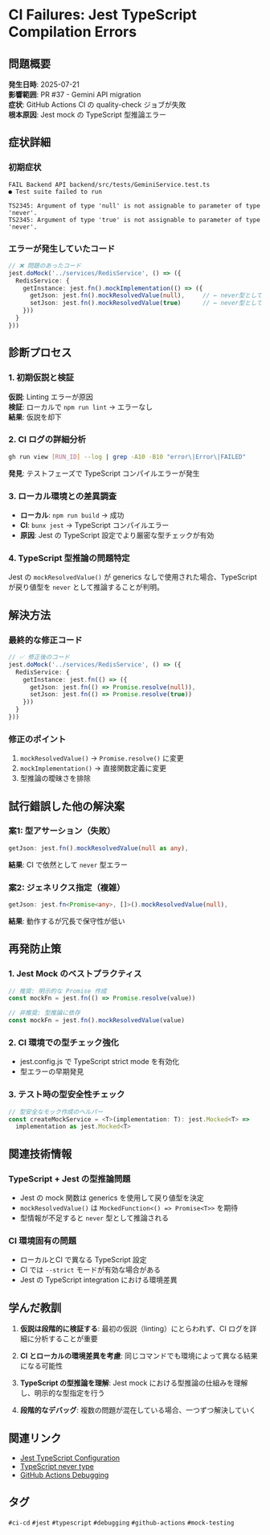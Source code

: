 # CI Failures: Jest TypeScript Compilation Errors

## 問題概要

**発生日時**: 2025-07-21  
**影響範囲**: PR #37 - Gemini API migration  
**症状**: GitHub Actions CI の quality-check ジョブが失敗  
**根本原因**: Jest mock の TypeScript 型推論エラー

## 症状詳細

### 初期症状
```
FAIL Backend API backend/src/tests/GeminiService.test.ts
● Test suite failed to run

TS2345: Argument of type 'null' is not assignable to parameter of type 'never'.
TS2345: Argument of type 'true' is not assignable to parameter of type 'never'.
```

### エラーが発生していたコード
```typescript
// ❌ 問題のあったコード
jest.doMock('../services/RedisService', () => ({
  RedisService: {
    getInstance: jest.fn().mockImplementation(() => ({
      getJson: jest.fn().mockResolvedValue(null),     // ← never型として推論
      setJson: jest.fn().mockResolvedValue(true)      // ← never型として推論
    }))
  }
}))
```

## 診断プロセス

### 1. 初期仮説と検証
**仮説**: Linting エラーが原因  
**検証**: ローカルで `npm run lint` → エラーなし  
**結果**: 仮説を却下

### 2. CI ログの詳細分析
```bash
gh run view [RUN_ID] --log | grep -A10 -B10 "error\|Error\|FAILED"
```

**発見**: テストフェーズで TypeScript コンパイルエラーが発生

### 3. ローカル環境との差異調査
- **ローカル**: `npm run build` → 成功
- **CI**: `bunx jest` → TypeScript コンパイルエラー
- **原因**: Jest の TypeScript 設定でより厳密な型チェックが有効

### 4. TypeScript 型推論の問題特定
Jest の `mockResolvedValue()` が generics なしで使用された場合、TypeScript が戻り値型を `never` として推論することが判明。

## 解決方法

### 最終的な修正コード
```typescript
// ✅ 修正後のコード
jest.doMock('../services/RedisService', () => ({
  RedisService: {
    getInstance: jest.fn(() => ({
      getJson: jest.fn(() => Promise.resolve(null)),
      setJson: jest.fn(() => Promise.resolve(true))
    }))
  }
}))
```

### 修正のポイント
1. `mockResolvedValue()` → `Promise.resolve()` に変更
2. `mockImplementation()` → 直接関数定義に変更
3. 型推論の曖昧さを排除

## 試行錯誤した他の解決案

### 案1: 型アサーション（失敗）
```typescript
getJson: jest.fn().mockResolvedValue(null as any),
```
**結果**: CI で依然として `never` 型エラー

### 案2: ジェネリクス指定（複雑）
```typescript
getJson: jest.fn<Promise<any>, []>().mockResolvedValue(null),
```
**結果**: 動作するが冗長で保守性が低い

## 再発防止策

### 1. Jest Mock のベストプラクティス
```typescript
// 推奨: 明示的な Promise 作成
const mockFn = jest.fn(() => Promise.resolve(value))

// 非推奨: 型推論に依存
const mockFn = jest.fn().mockResolvedValue(value)
```

### 2. CI 環境での型チェック強化
- jest.config.js で TypeScript strict mode を有効化
- 型エラーの早期発見

### 3. テスト時の型安全性チェック
```typescript
// 型安全なモック作成のヘルパー
const createMockService = <T>(implementation: T): jest.Mocked<T> => 
  implementation as jest.Mocked<T>
```

## 関連技術情報

### TypeScript + Jest の型推論問題
- Jest の mock 関数は generics を使用して戻り値型を決定
- `mockResolvedValue()` は `MockedFunction<() => Promise<T>>` を期待
- 型情報が不足すると `never` 型として推論される

### CI 環境固有の問題
- ローカルとCI で異なる TypeScript 設定
- CI では `--strict` モードが有効な場合がある
- Jest の TypeScript integration における環境差異

## 学んだ教訓

1. **仮説は段階的に検証する**: 最初の仮説（linting）にとらわれず、CI ログを詳細に分析することが重要

2. **CI とローカルの環境差異を考慮**: 同じコマンドでも環境によって異なる結果になる可能性

3. **TypeScript の型推論を理解**: Jest mock における型推論の仕組みを理解し、明示的な型指定を行う

4. **段階的なデバッグ**: 複数の問題が混在している場合、一つずつ解決していく

## 関連リンク

- [Jest TypeScript Configuration](https://jestjs.io/docs/getting-started#using-typescript)
- [TypeScript never type](https://www.typescriptlang.org/docs/handbook/2/functions.html#never)
- [GitHub Actions Debugging](https://docs.github.com/en/actions/monitoring-and-troubleshooting-workflows/about-monitoring-and-troubleshooting)

## タグ
`#ci-cd` `#jest` `#typescript` `#debugging` `#github-actions` `#mock-testing`